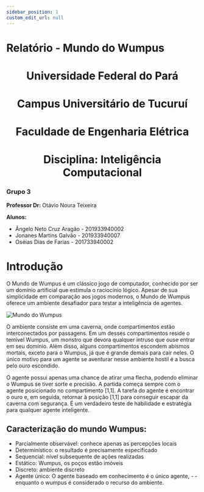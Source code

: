 ```yaml
---
sidebar_position: 1
custom_edit_url: null
---
```


# Relatório - Mundo do Wumpus

<h1> <center> Universidade Federal do Pará</center> </h1>
<h1> <center> Campus Universitário de Tucuruí</center> </h1>
<h1> <center> Faculdade de Engenharia Elétrica</center> </h1>
<h1> <center> Disciplina: Inteligência Computacional</center> </h1>


### Grupo 3

**Professor Dr:** Otávio Noura Teixeira

**Alunos:**
- Ângelo Neto Cruz Aragão - 201933940002
- Jonanes Martins Galvão  - 201933940007
- Oséias Dias de Farias   - 201733940002



# Introdução

O Mundo de Wumpus é um clássico jogo de computador, conhecido por ser um domínio artificial que estimula o raciocínio lógico. Apesar de sua simplicidade em comparação aos jogos modernos, o Mundo de Wumpus oferece um ambiente desafiador para testar a inteligência de agentes.

![Mundo do Wumpus](./img/mw.png)

O ambiente consiste em uma caverna, onde compartimentos estão interconectados por passagens. Em um desses compartimentos reside o temível Wumpus, um monstro que devora qualquer intruso que ouse entrar em seu domínio. Além disso, alguns compartimentos escondem abismos mortais, exceto para o Wumpus, já que é grande demais para cair neles. O único motivo para um agente se aventurar nesse ambiente hostil é a busca pelo ouro escondido.

O agente possui apenas uma chance de atirar uma flecha, podendo eliminar o Wumpus se tiver sorte e precisão. A partida começa sempre com o agente posicionado no compartimento [1,1]. A tarefa do agente é encontrar o ouro e, em seguida, retornar à posição [1,1] para conseguir escapar da caverna com segurança. É um verdadeiro teste de habilidade e estratégia para qualquer agente inteligente.

## Caracterização do mundo Wumpus:

- Parcialmente observável: conhece apenas as percepções locais
- Determinístico: o resultado é precisamente especificado
- Sequencial: nível subsequente de ações realizadas
- Estático: Wumpus, os poços estão imóveis
- Discreto: ambiente discreto
- Agente único: O agente baseado em conhecimento é o único agente, - - enquanto o wumpus é considerado o recurso do ambiente.

